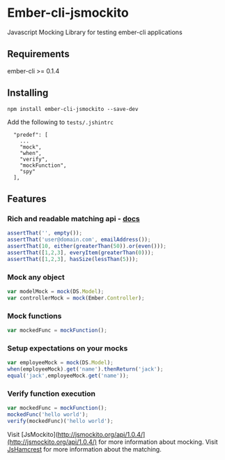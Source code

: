 # Ember-cli-jsmockito

Javascript Mocking Library for testing ember-cli applications

## Requirements 

ember-cli >= 0.1.4

## Installing
```
npm install ember-cli-jsmockito --save-dev
```

Add the following to `tests/.jshintrc`

```
  "predef": [
    ...
    "mock",
    "when",
    "verify",
    "mockFunction",
    "spy"
  ],
  ```

## Features

### Rich and readable matching api - [docs](http://danielmartins.ninja/jshamcrest/modules/matchers.html)
```javascript
assertThat('', empty());
assertThat('user@domain.com', emailAddress());
assertThat(10, either(greaterThan(50)).or(even()));
assertThat([1,2,3], everyItem(greaterThan(0)));
assertThat([1,2,3], hasSize(lessThan(5)));
```

### Mock any object
```javascript
var modelMock = mock(DS.Model);
var controllerMock = mock(Ember.Controller);
```
### Mock functions
```javascript
var mockedFunc = mockFunction();
```
### Setup expectations on your mocks
```javascript
var employeeMock = mock(DS.Model);
when(employeeMock).get('name').thenReturn('jack');
equal('jack',employeeMock.get('name'));
```

### Verify function execution
```javascript
var mockedFunc = mockFunction();
mockedFunc('hello world');
verify(mockedFunc)('hello world');
```

Visit [JsMockito](http://jsmockito.org/api/1.0.4/](http://jsmockito.org/api/1.0.4/) for more information about mocking.
Visit [JsHamcrest](http://danielmartins.ninja/jshamcrest) for more information about the matching.

